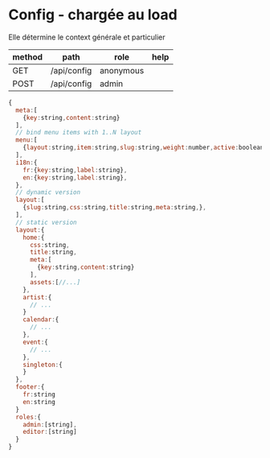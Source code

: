 # Config - chargée au load
Elle détermine le context générale et particulier

|method|path|role|help|
|--|--|--|--|
|GET|/api/config|anonymous||
|POST|/api/config|admin||


```js
{
  meta:[
    {key:string,content:string}
  ],
  // bind menu items with 1..N layout
  menu:[    
    {layout:string,item:string,slug:string,weight:number,active:boolean,icon:string}
  ],
  i18n:{
    fr:{key:string,label:string},
    en:{key:string,label:string},
  },
  // dynamic version
  layout:[
    {slug:string,css:string,title:string,meta:string,},    
  ],
  // static version
  layout:{
    home:{
      css:string,
      title:string,
      meta:[
        {key:string,content:string}
      ],
      assets:[//...]
    },
    artist:{
      // ...
    }
    calendar:{
      // ...
    },
    event:{
      // ...
    },
    singleton:{
    }
  },
  footer:{
    fr:string
    en:string
  }
  roles:{
    admin:[string],
    editor:[string]
  }
}
```
